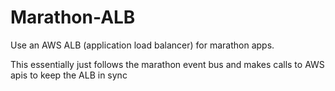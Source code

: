 Marathon-ALB
======

Use an AWS ALB (application load balancer) for marathon apps.

This essentially just follows the marathon event bus and makes calls to AWS apis to keep the ALB in sync


